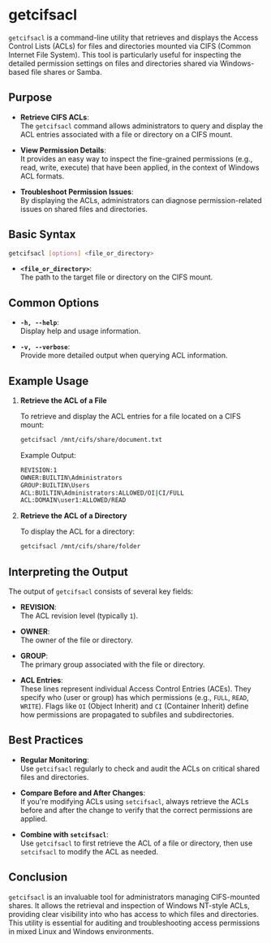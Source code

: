 # getcifsacl

`getcifsacl` is a command-line utility that retrieves and displays the Access Control Lists (ACLs) for files and directories mounted via CIFS (Common Internet File System). This tool is particularly useful for inspecting the detailed permission settings on files and directories shared via Windows-based file shares or Samba.

## Purpose

- **Retrieve CIFS ACLs**:  
  The `getcifsacl` command allows administrators to query and display the ACL entries associated with a file or directory on a CIFS mount.
  
- **View Permission Details**:  
  It provides an easy way to inspect the fine-grained permissions (e.g., read, write, execute) that have been applied, in the context of Windows ACL formats.
  
- **Troubleshoot Permission Issues**:  
  By displaying the ACLs, administrators can diagnose permission-related issues on shared files and directories.

## Basic Syntax

```bash
getcifsacl [options] <file_or_directory>
```

- **`<file_or_directory>`**:  
  The path to the target file or directory on the CIFS mount.

## Common Options

- **`-h, --help`**:  
  Display help and usage information.

- **`-v, --verbose`**:  
  Provide more detailed output when querying ACL information.

## Example Usage

1. **Retrieve the ACL of a File**

   To retrieve and display the ACL entries for a file located on a CIFS mount:
   ```bash
   getcifsacl /mnt/cifs/share/document.txt
   ```

   Example Output:
   ```bash
   REVISION:1
   OWNER:BUILTIN\Administrators
   GROUP:BUILTIN\Users
   ACL:BUILTIN\Administrators:ALLOWED/OI|CI/FULL
   ACL:DOMAIN\user1:ALLOWED/READ
   ```

2. **Retrieve the ACL of a Directory**

   To display the ACL for a directory:
   ```bash
   getcifsacl /mnt/cifs/share/folder
   ```

## Interpreting the Output

The output of `getcifsacl` consists of several key fields:

- **REVISION**:  
  The ACL revision level (typically `1`).
  
- **OWNER**:  
  The owner of the file or directory.
  
- **GROUP**:  
  The primary group associated with the file or directory.
  
- **ACL Entries**:  
  These lines represent individual Access Control Entries (ACEs). They specify who (user or group) has which permissions (e.g., `FULL`, `READ`, `WRITE`). Flags like `OI` (Object Inherit) and `CI` (Container Inherit) define how permissions are propagated to subfiles and subdirectories.

## Best Practices

- **Regular Monitoring**:  
  Use `getcifsacl` regularly to check and audit the ACLs on critical shared files and directories.

- **Compare Before and After Changes**:  
  If you're modifying ACLs using `setcifsacl`, always retrieve the ACLs before and after the change to verify that the correct permissions are applied.

- **Combine with `setcifsacl`**:  
  Use `getcifsacl` to first retrieve the ACL of a file or directory, then use `setcifsacl` to modify the ACL as needed.


## Conclusion

`getcifsacl` is an invaluable tool for administrators managing CIFS-mounted shares. It allows the retrieval and inspection of Windows NT-style ACLs, providing clear visibility into who has access to which files and directories. This utility is essential for auditing and troubleshooting access permissions in mixed Linux and Windows environments.
